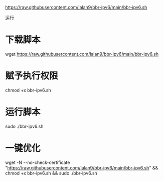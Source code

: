 https://raw.githubusercontent.com/lalan9/bbr-ipv6/main/bbr-ipv6.sh


运行

# 下载脚本
wget https://raw.githubusercontent.com/lalan9/bbr-ipv6/main/bbr-ipv6.sh

# 赋予执行权限
chmod +x bbr-ipv6.sh

# 运行脚本
sudo ./bbr-ipv6.sh


# 一键优化

wget -N --no-check-certificate "https://raw.githubusercontent.com/lalan9/bbr-ipv6/main/bbr-ipv6.sh" && chmod +x bbr-ipv6.sh && sudo ./bbr-ipv6.sh

